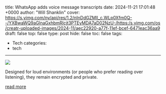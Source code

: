 title: WhatsApp adds voice message transcripts
date: 2024-11-21 17:01:48 +0000
author: "Will Shanklin"
cover: https://s.yimg.com/ny/api/res/1.2/nInDdGZMlI_c.WLp0Xfm0Q--/YXBwaWQ9aGlnaGxhbmRlcjt3PTEyMDA7aD02NzU-/https:/s.yimg.com/os/creatr-uploaded-images/2024-11/aec22920-a77f-11ef-bcef-6471eac36aa9
draft: false
top: false
type: post
hide: false
toc: false
tags:
  - Tech
categories:
  - tech
---

![](https://s.yimg.com/ny/api/res/1.2/nInDdGZMlI_c.WLp0Xfm0Q--/YXBwaWQ9aGlnaGxhbmRlcjt3PTEyMDA7aD02NzU-/https:/s.yimg.com/os/creatr-uploaded-images/2024-11/aec22920-a77f-11ef-bcef-6471eac36aa9)

Designed for loud environments (or people who prefer reading over listening), they remain encrypted and private.

[read more](https://www.engadget.com/social-media/whatsapp-adds-voice-message-transcripts-170148660.html)
